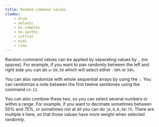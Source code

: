 ```yaml
---
title: Random command values
clades:
    - drum
    - melodic
    - mx.samples
    - mx.synths
    - softcut
    - midi
    - crow
---
```


Random command values can be applied by separating values by `,` (no spaces). For example, if you want to pan randomly between the left and right side you can do `w-50,50` which will select either `-50%` or `50%`.

You can also randomize with whole sequential arrays by using the `:`. You can randomize a note between the first twelve semitones using the command `n1:12`.

You can also combine these two, so you can select several numbers or within a range. For example, if you want to decimate sometimes between 50% and 75%, or sometimes not at all you can do `j0,0,0,50:75`. There are multiple `0` here, so that those values have more weight when selected randomly.
